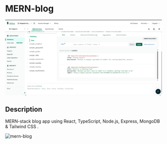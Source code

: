 # MERN-blog



![mern-blog](https://github.com/ramakrishnan-arumugam/Blog_website/blob/main/Images/mongodb.jpg?raw=true)

## Description
MERN-stack blog app using React, TypeScript, Node.js, Express, MongoDB & Tailwind CSS .

![mern-blog](https://github.com/ramakrishnan-arumugam/Blog_website/blob/main/Images/work.gif?raw=true)
